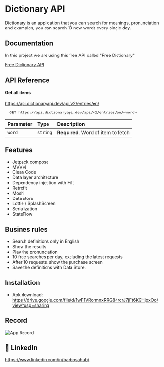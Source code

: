 
# Dictionary API

Dictionary is an application that you can search for meanings, pronunciation and examples, you can search 10 new words every single day. 




## Documentation

In this project we are using this free API called "Free Dictionary"

[Free Dictionary API](https://dictionaryapi.dev)


## API Reference

#### Get all items

https://api.dictionaryapi.dev/api/v2/entries/en/<word>

```http
  GET https://api.dictionaryapi.dev/api/v2/entries/en/<word>
```

| Parameter | Type     | Description                       |
| :-------- | :------- | :-------------------------------- |
| `word`      | `string` | **Required**. Word of item to fetch |



## Features

- Jetpack compose
- MVVM
- Clean Code
- Data layer architecture
- Dependency injection with Hilt 
- Retrofit
- Moshi
- Data store
- Lottie / SplashScreen
- Serialization
- StateFlow




## Busines rules

- Search definitions only in English
- Show the results
- Play the pronunciation
- 10 free searches per day, excluding the latest requests
- After 10 requests, show the purchase screen
- Save the definitions with Data Store.

## Installation

- Apk download: https://drive.google.com/file/d/1wF1VRormnxRRG84rcrJ7jFt6KGHjoxOo/view?usp=sharing
    

## Record

![App Record](https://drive.google.com/file/d/1_2ukTMOel4BqU6EWeFMCxTX8xzyKj_OK/view?usp=sharing)


## 🚀 LinkedIn
https://www.linkedin.com/in/barbosahub/

